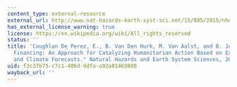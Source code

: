 ```yaml
---
content_type: external-resource
external_url: http://www.nat-hazards-earth-syst-sci.net/15/895/2015/nhess-15-895-2015.pdf
has_external_license_warning: true
license: https://en.wikipedia.org/wiki/All_rights_reserved
status: ''
title: 'Coughlan De Perez, E., B. Van Den Hurk, M. Van Aalst, and B. Jongman. "Forecast-based
  Financing: An Approach for Catalyzing Humanitarian Action Based on Extreme Weather
  and Climate Forecasts." Natural Hazards and Earth System Sciences, 2014. (PDF)'
uid: f3c37b75-c7c1-406d-9dfa-a92a81465800
wayback_url: ''
---
```

